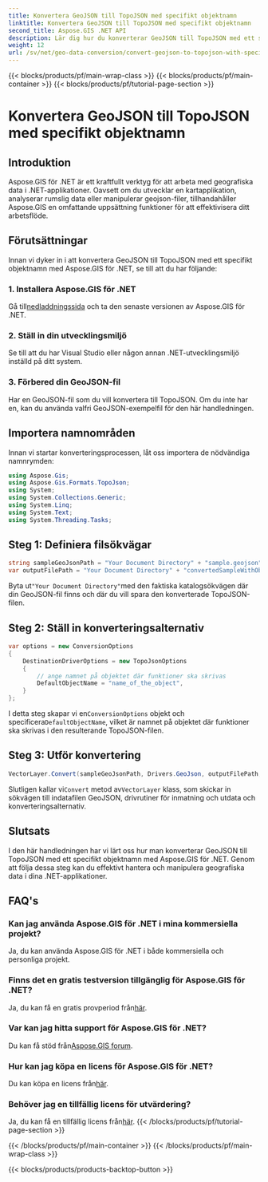 ```yaml
---
title: Konvertera GeoJSON till TopoJSON med specifikt objektnamn
linktitle: Konvertera GeoJSON till TopoJSON med specifikt objektnamn
second_title: Aspose.GIS .NET API
description: Lär dig hur du konverterar GeoJSON till TopoJSON med ett specifikt objektnamn med Aspose.GIS för .NET. Denna handledning ger en steg-för-steg-guide för effektiv geografisk datamanipulation.
weight: 12
url: /sv/net/geo-data-conversion/convert-geojson-to-topojson-with-specific-object-name/
---
```


{{< blocks/products/pf/main-wrap-class >}}
{{< blocks/products/pf/main-container >}}
{{< blocks/products/pf/tutorial-page-section >}}

# Konvertera GeoJSON till TopoJSON med specifikt objektnamn

## Introduktion
Aspose.GIS för .NET är ett kraftfullt verktyg för att arbeta med geografiska data i .NET-applikationer. Oavsett om du utvecklar en kartapplikation, analyserar rumslig data eller manipulerar geojson-filer, tillhandahåller Aspose.GIS en omfattande uppsättning funktioner för att effektivisera ditt arbetsflöde.
## Förutsättningar
Innan vi dyker in i att konvertera GeoJSON till TopoJSON med ett specifikt objektnamn med Aspose.GIS för .NET, se till att du har följande:
### 1. Installera Aspose.GIS för .NET
 Gå till[nedladdningssida](https://releases.aspose.com/gis/net/) och ta den senaste versionen av Aspose.GIS för .NET.
### 2. Ställ in din utvecklingsmiljö
Se till att du har Visual Studio eller någon annan .NET-utvecklingsmiljö inställd på ditt system.
### 3. Förbered din GeoJSON-fil
Har en GeoJSON-fil som du vill konvertera till TopoJSON. Om du inte har en, kan du använda valfri GeoJSON-exempelfil för den här handledningen.

## Importera namnområden
Innan vi startar konverteringsprocessen, låt oss importera de nödvändiga namnrymden:
```csharp
using Aspose.Gis;
using Aspose.Gis.Formats.TopoJson;
using System;
using System.Collections.Generic;
using System.Linq;
using System.Text;
using System.Threading.Tasks;
```

## Steg 1: Definiera filsökvägar
```csharp
string sampleGeoJsonPath = "Your Document Directory" + "sample.geojson";
var outputFilePath = "Your Document Directory" + "convertedSampleWithObjectName_out.topojson";
```
 Byta ut`"Your Document Directory"`med den faktiska katalogsökvägen där din GeoJSON-fil finns och där du vill spara den konverterade TopoJSON-filen.
## Steg 2: Ställ in konverteringsalternativ
```csharp
var options = new ConversionOptions
{
    DestinationDriverOptions = new TopoJsonOptions
    {
        // ange namnet på objektet där funktioner ska skrivas
        DefaultObjectName = "name_of_the_object",
    }
};
```
 I detta steg skapar vi en`ConversionOptions` objekt och specificera`DefaultObjectName`, vilket är namnet på objektet där funktioner ska skrivas i den resulterande TopoJSON-filen.
## Steg 3: Utför konvertering
```csharp
VectorLayer.Convert(sampleGeoJsonPath, Drivers.GeoJson, outputFilePath, Drivers.TopoJson, options);
```
 Slutligen kallar vi`Convert` metod av`VectorLayer` klass, som skickar in sökvägen till indatafilen GeoJSON, drivrutiner för inmatning och utdata och konverteringsalternativ.

## Slutsats
I den här handledningen har vi lärt oss hur man konverterar GeoJSON till TopoJSON med ett specifikt objektnamn med Aspose.GIS för .NET. Genom att följa dessa steg kan du effektivt hantera och manipulera geografiska data i dina .NET-applikationer.
## FAQ's
### Kan jag använda Aspose.GIS för .NET i mina kommersiella projekt?
Ja, du kan använda Aspose.GIS för .NET i både kommersiella och personliga projekt.
### Finns det en gratis testversion tillgänglig för Aspose.GIS för .NET?
Ja, du kan få en gratis provperiod från[här](https://releases.aspose.com/).
### Var kan jag hitta support för Aspose.GIS för .NET?
 Du kan få stöd från[Aspose.GIS forum](https://forum.aspose.com/c/gis/33).
### Hur kan jag köpa en licens för Aspose.GIS för .NET?
 Du kan köpa en licens från[här](https://purchase.aspose.com/buy).
### Behöver jag en tillfällig licens för utvärdering?
 Ja, du kan få en tillfällig licens från[här](https://purchase.aspose.com/temporary-license/).
{{< /blocks/products/pf/tutorial-page-section >}}

{{< /blocks/products/pf/main-container >}}
{{< /blocks/products/pf/main-wrap-class >}}

{{< blocks/products/products-backtop-button >}}
